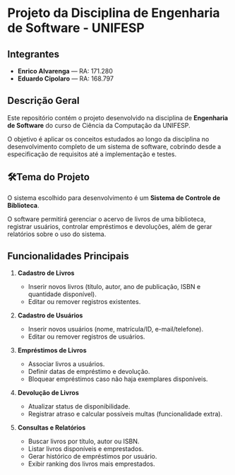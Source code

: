 # Projeto da Disciplina de Engenharia de Software - UNIFESP

## Integrantes
- **Enrico Alvarenga** — RA: 171.280  
- **Eduardo Cipolaro** — RA: 168.797  

## Descrição Geral
Este repositório contém o projeto desenvolvido na disciplina de **Engenharia de Software** do curso de Ciência da Computação da UNIFESP.  

O objetivo é aplicar os conceitos estudados ao longo da disciplina no desenvolvimento completo de um sistema de software, cobrindo desde a especificação de requisitos até a implementação e testes.  

## 🛠Tema do Projeto
O sistema escolhido para desenvolvimento é um **Sistema de Controle de Biblioteca**.  

O software permitirá gerenciar o acervo de livros de uma biblioteca, registrar usuários, controlar empréstimos e devoluções, além de gerar relatórios sobre o uso do sistema.  

## Funcionalidades Principais
1. **Cadastro de Livros**  
   - Inserir novos livros (título, autor, ano de publicação, ISBN e quantidade disponível).  
   - Editar ou remover registros existentes.  

2. **Cadastro de Usuários**  
   - Inserir novos usuários (nome, matrícula/ID, e-mail/telefone).  
   - Editar ou remover registros de usuários.  

3. **Empréstimos de Livros**  
   - Associar livros a usuários.  
   - Definir datas de empréstimo e devolução.  
   - Bloquear empréstimos caso não haja exemplares disponíveis.  

4. **Devolução de Livros**  
   - Atualizar status de disponibilidade.  
   - Registrar atraso e calcular possíveis multas (funcionalidade extra).  

5. **Consultas e Relatórios**  
   - Buscar livros por título, autor ou ISBN.  
   - Listar livros disponíveis e emprestados.  
   - Gerar histórico de empréstimos por usuário.  
   - Exibir ranking dos livros mais emprestados.  
